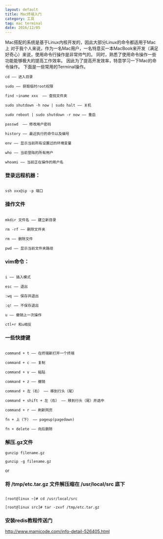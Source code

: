 ```yaml
---
layout: default
title: Mac终端入门
category: 工具
tag: mac terminal
date: 2016/12/05
---
```


Mac搭配的系统是基于Linux内核开发的，因此大部分Linux的命令都适用于Mac上
对于我个人来说，作为一名Mac用户，一名特意买一本MacBook来开发（满足好奇心）来说，使用命令行操作是非常帅气的。
同时，熟悉了使用命令操作一些功能能够极大的提高工作效率。
因此为了提高开发效率，特意学习一下Mac的命令操作。
下面是一些常用的Terminal操作。


```
cd —— 进入目录

sudo —— 获取临时root权限

find ~iname xxx  —— 查找文件夹

sudo shutdown -h now | sudo halt —— 关机

sudo reboot | sudo shutdown -r now —— 重启

passwd  —— 修改用户密码

history —— 最近执行的命令以及编号

env —— 显示当前所有设置过的环境变量

who —— 当前登陆的所有用户

whoami —— 当前正在操作的用户名

```

### 登录远程机器：

```

ssh xxx@ip -p 端口

```

### 操作文件

```

mkdir 文件名 —— 建立新目录

rm -rf —— 删除文件夹

rm —— 删除文件

pwd —— 显示当前文件夹路径

```

### vim命令：

```

i —— 插入模式

esc —— 退出

:wq —— 保存并退出

:q! —— 不保存退出

u —— 撤销上一次操作

ctl+r 和u相反

```

### 一些快捷键

```

command + t —— 在终端新打开一个终端

command + c —— 复制

command + v —— 粘贴

command + z —— 撤销

command + 左（右） —— 移到行头（尾）

command + shift + 左（右） —— 移到行头（尾）并选中

command + r —— 刷新网页

fn + 上（下） —— pageup(pagedown)

fn + delete —— 向后删除

```

### 解压.gz文件

```
gunzip filename.gz

gunzip -g filename.gz

```

or

### 将 /tmp/etc.tar.gz 文件解压缩在 /usr/local/src 底下

```

[root@linux ~]# cd /usr/local/src

[root@linux src]# tar -zxvf /tmp/etc.tar.gz

```




### 安装redis教程传送门
<a href="http://www.mamicode.com/info-detail-526405.html" target="_blank">http://www.mamicode.com/info-detail-526405.html</a>





